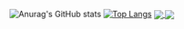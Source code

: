 ![Anurag's GitHub stats](https://github-readme-stats.vercel.app/api?username=xyy9233&count_private=true&&show_icons=true&theme=buefy)
[![Top Langs](https://github-readme-stats.vercel.app/api/top-langs/?username=xyy9233&layout=compact)](https://github.com/anuraghazra/github-readme-stats)
<a href="https://github.com/anuraghazra/github-readme-stats">
  <img align="center" src="https://github-readme-stats.vercel.app/api/pin/?username=xyy9233&repo=github-readme-stats" />
</a>
<a href="https://github.com/anuraghazra/convoychat">
  <img align="center" src="https://github-readme-stats.vercel.app/api/pin/?username=xyy9233&repo=convoychat" />
</a>
